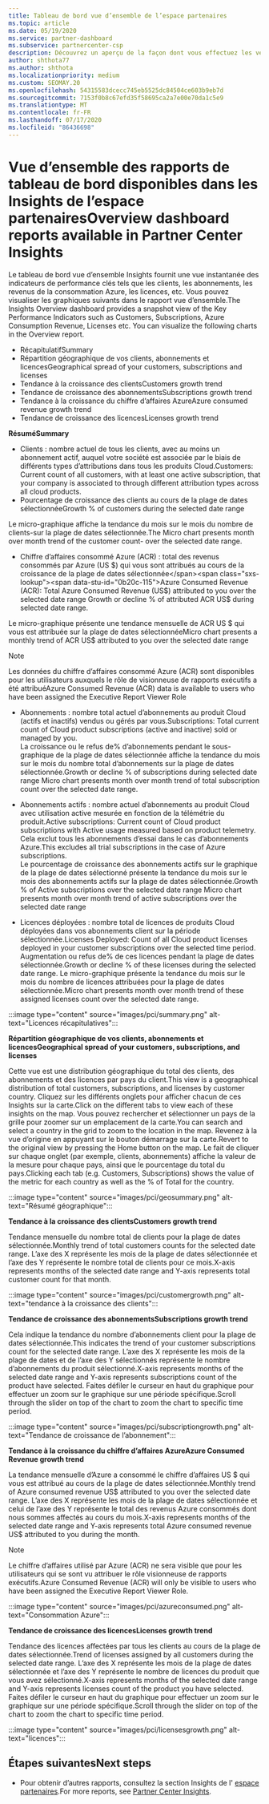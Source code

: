 ```yaml
---
title: Tableau de bord vue d’ensemble de l’espace partenaires
ms.topic: article
ms.date: 05/19/2020
ms.service: partner-dashboard
ms.subservice: partnercenter-csp
description: Découvrez un aperçu de la façon dont vous effectuez les ventes et le déploiement, la croissance des clients et la croissance du chiffre d’affaires avec les licences, les abonnements et la consommation Azure.
author: shthota77
ms.author: shthota
ms.localizationpriority: medium
ms.custom: SEOMAY.20
ms.openlocfilehash: 54315583dcecc745eb5525dc84504ce603b9eb7d
ms.sourcegitcommit: 7153f0b8c67efd35f58695ca2a7e00e70da1c5e9
ms.translationtype: MT
ms.contentlocale: fr-FR
ms.lasthandoff: 07/17/2020
ms.locfileid: "86436698"
---
```

# <a name="overview-dashboard-reports-available-in-partner-center-insights"></a><span data-ttu-id="0b20c-103">Vue d’ensemble des rapports de tableau de bord disponibles dans les Insights de l’espace partenaires</span><span class="sxs-lookup"><span data-stu-id="0b20c-103">Overview dashboard reports available in Partner Center Insights</span></span>
 
<span data-ttu-id="0b20c-104">Le tableau de bord vue d’ensemble Insights fournit une vue instantanée des indicateurs de performance clés tels que les clients, les abonnements, les revenus de la consommation Azure, les licences, etc. Vous pouvez visualiser les graphiques suivants dans le rapport vue d’ensemble.</span><span class="sxs-lookup"><span data-stu-id="0b20c-104">The Insights Overview dashboard provides a snapshot view of the Key Performance Indicators such as Customers, Subscriptions, Azure Consumption Revenue, Licenses etc. You can visualize the following charts in the Overview report.</span></span> 

- <span data-ttu-id="0b20c-105">Récapitulatif</span><span class="sxs-lookup"><span data-stu-id="0b20c-105">Summary</span></span>  
- <span data-ttu-id="0b20c-106">Répartition géographique de vos clients, abonnements et licences</span><span class="sxs-lookup"><span data-stu-id="0b20c-106">Geographical spread of your customers, subscriptions and licenses</span></span>  
- <span data-ttu-id="0b20c-107">Tendance à la croissance des clients</span><span class="sxs-lookup"><span data-stu-id="0b20c-107">Customers growth trend</span></span> 
- <span data-ttu-id="0b20c-108">Tendance de croissance des abonnements</span><span class="sxs-lookup"><span data-stu-id="0b20c-108">Subscriptions growth trend</span></span> 
- <span data-ttu-id="0b20c-109">Tendance à la croissance du chiffre d’affaires Azure</span><span class="sxs-lookup"><span data-stu-id="0b20c-109">Azure consumed revenue growth trend</span></span> 
- <span data-ttu-id="0b20c-110">Tendance de croissance des licences</span><span class="sxs-lookup"><span data-stu-id="0b20c-110">Licenses growth trend</span></span> 

<span data-ttu-id="0b20c-111">**Résumé**</span><span class="sxs-lookup"><span data-stu-id="0b20c-111">**Summary**</span></span>

- <span data-ttu-id="0b20c-112">Clients : nombre actuel de tous les clients, avec au moins un abonnement actif, auquel votre société est associée par le biais de différents types d’attributions dans tous les produits Cloud.</span><span class="sxs-lookup"><span data-stu-id="0b20c-112">Customers: Current count of all customers, with at least one active subscription, that your company is associated to through different attribution types across all cloud products.</span></span> 
- <span data-ttu-id="0b20c-113">Pourcentage de croissance des clients au cours de la plage de dates sélectionnée</span><span class="sxs-lookup"><span data-stu-id="0b20c-113">Growth % of customers during the selected date range</span></span> 

<span data-ttu-id="0b20c-114">Le micro-graphique affiche la tendance du mois sur le mois du nombre de clients-sur la plage de dates sélectionnée.</span><span class="sxs-lookup"><span data-stu-id="0b20c-114">The Micro chart presents month over month trend of the customer count-  over the selected date range.</span></span> 

 
- <span data-ttu-id="0b20c-115">Chiffre d’affaires consommé Azure (ACR) : total des revenus consommés par Azure (US $) qui vous sont attribués au cours de la croissance de la plage de dates sélectionnée</span><span class="sxs-lookup"><span data-stu-id="0b20c-115">Azure Consumed Revenue (ACR): Total Azure Consumed Revenue (US$) attributed to you over the selected date range Growth or decline % of attributed ACR US$ during selected date range.</span></span>

<span data-ttu-id="0b20c-116">Le micro-graphique présente une tendance mensuelle de ACR US $ qui vous est attribuée sur la plage de dates sélectionnée</span><span class="sxs-lookup"><span data-stu-id="0b20c-116">Micro chart presents a monthly trend of ACR US$ attributed to you over the selected date range</span></span> 
>[!Note] 
><span data-ttu-id="0b20c-117">Les données du chiffre d’affaires consommé Azure (ACR) sont disponibles pour les utilisateurs auxquels le rôle de visionneuse de rapports exécutifs a été attribué</span><span class="sxs-lookup"><span data-stu-id="0b20c-117">Azure Consumed Revenue (ACR) data is available to users who have been assigned the Executive Report Viewer Role</span></span> 
 
- <span data-ttu-id="0b20c-118">Abonnements : nombre total actuel d’abonnements au produit Cloud (actifs et inactifs) vendus ou gérés par vous.</span><span class="sxs-lookup"><span data-stu-id="0b20c-118">Subscriptions: Total current count of Cloud product subscriptions (active and inactive) sold or managed by you.</span></span>  
<span data-ttu-id="0b20c-119">La croissance ou le refus de% d’abonnements pendant le sous-graphique de la plage de dates sélectionnée affiche la tendance du mois sur le mois du nombre total d’abonnements sur la plage de dates sélectionnée.</span><span class="sxs-lookup"><span data-stu-id="0b20c-119">Growth or decline % of subscriptions during selected date range Micro chart presents month over month trend of total subscription count over the selected date range.</span></span> 
 
- <span data-ttu-id="0b20c-120">Abonnements actifs : nombre actuel d’abonnements au produit Cloud avec utilisation active mesurée en fonction de la télémétrie du produit.</span><span class="sxs-lookup"><span data-stu-id="0b20c-120">Active subscriptions: Current count of Cloud product subscriptions with Active usage measured based on product telemetry.</span></span> <span data-ttu-id="0b20c-121">Cela exclut tous les abonnements d’essai dans le cas d’abonnements Azure.</span><span class="sxs-lookup"><span data-stu-id="0b20c-121">This excludes all trial subscriptions in the case of Azure subscriptions.</span></span>  
<span data-ttu-id="0b20c-122">Le pourcentage de croissance des abonnements actifs sur le graphique de la plage de dates sélectionné présente la tendance du mois sur le mois des abonnements actifs sur la plage de dates sélectionnée.</span><span class="sxs-lookup"><span data-stu-id="0b20c-122">Growth % of Active subscriptions over the selected date range Micro chart presents month over month trend of active subscriptions over the selected date range</span></span> 
 
- <span data-ttu-id="0b20c-123">Licences déployées : nombre total de licences de produits Cloud déployées dans vos abonnements client sur la période sélectionnée.</span><span class="sxs-lookup"><span data-stu-id="0b20c-123">Licenses Deployed: Count of all Cloud product licenses deployed in your customer subscriptions over the selected time period.</span></span> <span data-ttu-id="0b20c-124">Augmentation ou refus de% de ces licences pendant la plage de dates sélectionnée.</span><span class="sxs-lookup"><span data-stu-id="0b20c-124">Growth or decline % of these licenses during the selected date range.</span></span> <span data-ttu-id="0b20c-125">Le micro-graphique présente la tendance du mois sur le mois du nombre de licences attribuées pour la plage de dates sélectionnée.</span><span class="sxs-lookup"><span data-stu-id="0b20c-125">Micro chart presents month over month trend of these assigned licenses count over the selected date range.</span></span>

:::image type="content" source="images/pci/summary.png" alt-text="Licences récapitulatives":::

<span data-ttu-id="0b20c-127">**Répartition géographique de vos clients, abonnements et licences**</span><span class="sxs-lookup"><span data-stu-id="0b20c-127">**Geographical spread of your customers, subscriptions, and licenses**</span></span> 

<span data-ttu-id="0b20c-128">Cette vue est une distribution géographique du total des clients, des abonnements et des licences par pays du client.</span><span class="sxs-lookup"><span data-stu-id="0b20c-128">This view is a geographical distribution of total customers, subscriptions, and licenses by customer country.</span></span> <span data-ttu-id="0b20c-129">Cliquez sur les différents onglets pour afficher chacun de ces Insights sur la carte.</span><span class="sxs-lookup"><span data-stu-id="0b20c-129">Click on the different tabs to view each of these insights on the map.</span></span> <span data-ttu-id="0b20c-130">Vous pouvez rechercher et sélectionner un pays de la grille pour zoomer sur un emplacement de la carte.</span><span class="sxs-lookup"><span data-stu-id="0b20c-130">You can search and select a country in the grid to zoom to the location in the map.</span></span> <span data-ttu-id="0b20c-131">Revenez à la vue d’origine en appuyant sur le bouton démarrage sur la carte.</span><span class="sxs-lookup"><span data-stu-id="0b20c-131">Revert to the original view by pressing the Home button on the map.</span></span> <span data-ttu-id="0b20c-132">Le fait de cliquer sur chaque onglet (par exemple, clients, abonnements) affiche la valeur de la mesure pour chaque pays, ainsi que le pourcentage du total du pays.</span><span class="sxs-lookup"><span data-stu-id="0b20c-132">Clicking each tab (e.g. Customers, Subscriptions) shows the value of the metric for each country as well as the % of Total for the country.</span></span>  

:::image type="content" source="images/pci/geosummary.png" alt-text="Résumé géographique":::

<span data-ttu-id="0b20c-134">**Tendance à la croissance des clients**</span><span class="sxs-lookup"><span data-stu-id="0b20c-134">**Customers growth trend**</span></span>

<span data-ttu-id="0b20c-135">Tendance mensuelle du nombre total de clients pour la plage de dates sélectionnée.</span><span class="sxs-lookup"><span data-stu-id="0b20c-135">Monthly trend of total customers counts for the selected date range.</span></span> <span data-ttu-id="0b20c-136">L’axe des X représente les mois de la plage de dates sélectionnée et l’axe des Y représente le nombre total de clients pour ce mois.</span><span class="sxs-lookup"><span data-stu-id="0b20c-136">X-axis represents months of the selected date range and Y-axis represents total customer count for that month.</span></span> 

:::image type="content" source="images/pci/customergrowth.png" alt-text="tendance à la croissance des clients":::

<span data-ttu-id="0b20c-138">**Tendance de croissance des abonnements**</span><span class="sxs-lookup"><span data-stu-id="0b20c-138">**Subscriptions growth trend**</span></span>

<span data-ttu-id="0b20c-139">Cela indique la tendance du nombre d’abonnements client pour la plage de dates sélectionnée.</span><span class="sxs-lookup"><span data-stu-id="0b20c-139">This indicates the trend of your customer subscriptions count for the selected date range.</span></span> <span data-ttu-id="0b20c-140">L’axe des X représente les mois de la plage de dates et de l’axe des Y sélectionnés représente le nombre d’abonnements du produit sélectionné.</span><span class="sxs-lookup"><span data-stu-id="0b20c-140">X-axis represents months of the selected date range and Y-axis represents subscriptions count of the product have selected.</span></span> <span data-ttu-id="0b20c-141">Faites défiler le curseur en haut du graphique pour effectuer un zoom sur le graphique sur une période spécifique.</span><span class="sxs-lookup"><span data-stu-id="0b20c-141">Scroll through the slider on top of the chart to zoom the chart to specific time period.</span></span> 

:::image type="content" source="images/pci/subscriptiongrowth.png" alt-text="Tendance de croissance de l’abonnement":::

<span data-ttu-id="0b20c-143">**Tendance à la croissance du chiffre d’affaires Azure**</span><span class="sxs-lookup"><span data-stu-id="0b20c-143">**Azure Consumed Revenue growth trend**</span></span>

<span data-ttu-id="0b20c-144">La tendance mensuelle d’Azure a consommé le chiffre d’affaires US $ qui vous est attribué au cours de la plage de dates sélectionnée.</span><span class="sxs-lookup"><span data-stu-id="0b20c-144">Monthly trend of Azure consumed revenue US$ attributed to you over the selected date range.</span></span> <span data-ttu-id="0b20c-145">L’axe des X représente les mois de la plage de dates sélectionnée et celui de l’axe des Y représente le total des revenus Azure consommés dont nous sommes affectés au cours du mois.</span><span class="sxs-lookup"><span data-stu-id="0b20c-145">X-axis represents months of the selected date range and Y-axis represents total Azure consumed revenue US$ attributed to you during the month.</span></span>
   
>[!Note] 
><span data-ttu-id="0b20c-146">Le chiffre d’affaires utilisé par Azure (ACR) ne sera visible que pour les utilisateurs qui se sont vu attribuer le rôle visionneuse de rapports exécutifs.</span><span class="sxs-lookup"><span data-stu-id="0b20c-146">Azure Consumed Revenue (ACR) will only be visible to users who have been assigned the Executive Report Viewer Role.</span></span> 

:::image type="content" source="images/pci/azureconsumed.png" alt-text="Consommation Azure":::

<span data-ttu-id="0b20c-148">**Tendance de croissance des licences**</span><span class="sxs-lookup"><span data-stu-id="0b20c-148">**Licenses growth trend**</span></span>
 
<span data-ttu-id="0b20c-149">Tendance des licences affectées par tous les clients au cours de la plage de dates sélectionnée.</span><span class="sxs-lookup"><span data-stu-id="0b20c-149">Trend of licenses assigned by all customers during the selected date range.</span></span> <span data-ttu-id="0b20c-150">L’axe des X représente les mois de la plage de dates sélectionnée et l’axe des Y représente le nombre de licences du produit que vous avez sélectionné.</span><span class="sxs-lookup"><span data-stu-id="0b20c-150">X-axis represents months of the selected date range and Y-axis represents licenses count of the product you have selected.</span></span> <span data-ttu-id="0b20c-151">Faites défiler le curseur en haut du graphique pour effectuer un zoom sur le graphique sur une période spécifique.</span><span class="sxs-lookup"><span data-stu-id="0b20c-151">Scroll through the slider on top of the chart to zoom the chart to specific time period.</span></span>  

:::image type="content" source="images/pci/licensesgrowth.png" alt-text="licences":::

## <a name="next-steps"></a><span data-ttu-id="0b20c-153">Étapes suivantes</span><span class="sxs-lookup"><span data-stu-id="0b20c-153">Next steps</span></span>

- <span data-ttu-id="0b20c-154">Pour obtenir d’autres rapports, consultez la section Insights de l' [espace partenaires](partner-center-insights.md).</span><span class="sxs-lookup"><span data-stu-id="0b20c-154">For more reports, see [Partner Center Insights](partner-center-insights.md).</span></span>
